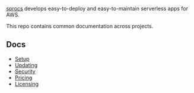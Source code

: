 [sprocs](https://sprocs.com) develops easy-to-deploy and easy-to-maintain serverless apps for AWS.

This repo contains common documentation across projects.

## Docs

* [Setup](setup.md)
* [Updating](updating.md)
* [Security](security.md)
* [Pricing](pricing.md)
* [Licensing](licensing.md)
